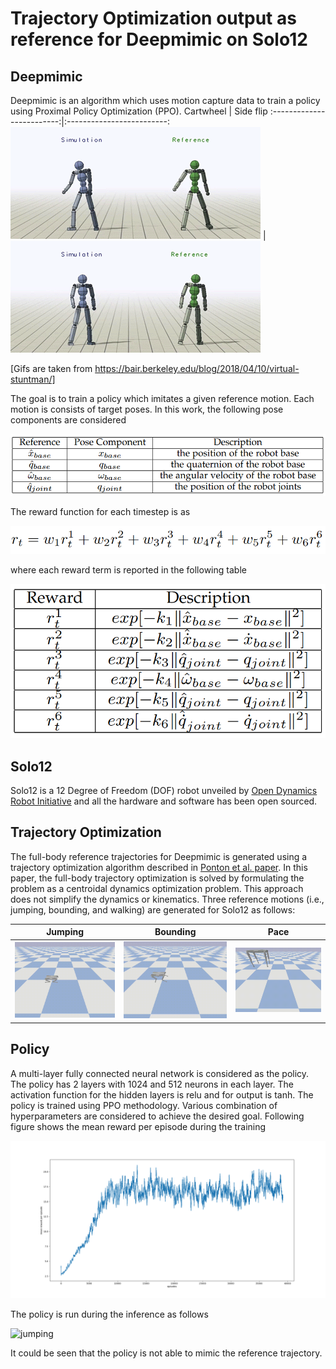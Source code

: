 # Trajectory Optimization output as reference for Deepmimic on Solo12
## Deepmimic
Deepmimic is an algorithm which uses motion capture data to train a policy using Proximal Policy Optimization (PPO).
Cartwheel            |  Side flip 
:-------------------------:|:-------------------------:
![jumping](/Figs/humanoid_cartwheel.gif)  |  ![bounding](/Figs/humanoid_sideflip.gif) 

[Gifs are taken from https://bair.berkeley.edu/blog/2018/04/10/virtual-stuntman/]

The goal is to train a policy which imitates a given reference motion. Each motion is consists of target poses. In this work, the following pose components are considered

![formula](/Figs/1.png)

The reward function for each timestep is as

![formula](/Figs/2.png)

where each reward term is reported in the following table

![formula](/Figs/3.png)

## Solo12
Solo12 is a 12 Degree of Freedom (DOF) robot unveiled by [Open Dynamics Robot Initiative](https://github.com/open-dynamic-robot-initiative) and all the hardware and software has been open sourced.

## Trajectory Optimization
The full-body reference trajectories for Deepmimic is generated using a trajectory optimization algorithm described in [Ponton et al. paper](https://ieeexplore.ieee.org/stamp/stamp.jsp?arnumber=9350175). In this paper, the full-body trajectory optimization is solved by formulating the problem as a centroidal dynamics optimization problem. This approach does not simplify the dynamics or kinematics. Three reference motions (i.e., jumping, bounding, and walking) are generated for Solo12 as follows:

Jumping            |  Bounding             |  Pace
:-------------------------:|:-------------------------:|:-------------------------:
![jumping](/Figs/solo12_jump_two_jumps_trajectory.gif)  |  ![bounding](/Figs/solo12_bounding_1_trajectory.gif)  |  ![pacing](/Figs/solo12_pace_trajectory.gif)

## Policy
A multi-layer fully connected neural network is considered as the policy. The policy has 2 layers with 1024 and 512 neurons in each layer. The activation function for the hidden layers is relu and for output is tanh. The policy is trained using PPO methodology. Various combination of hyperparameters are considered to achieve the desired goal. Following figure shows the mean reward per episode during the training

![formula](/Figs/mean_reward.png)

The policy is run during the inference as follows

![jumping](/Figs/solo12_motor_rotor_test_1.gif)

It could be seen that the policy is not able to mimic the reference trajectory. 
